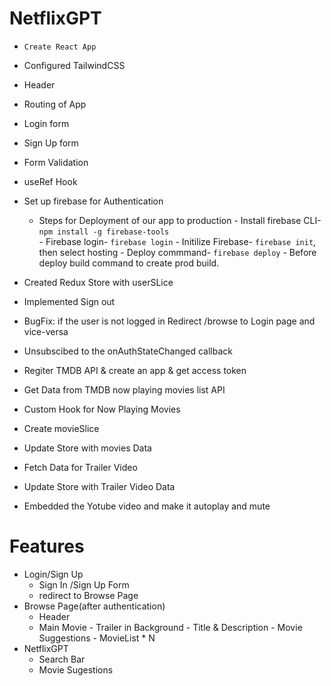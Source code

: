 # NetflixGPT
- `Create React App`
- Configured TailwindCSS
- Header
- Routing of App
- Login form
- Sign Up form 
- Form Validation
- useRef Hook
- Set up firebase for Authentication
     - Steps for Deployment of our app to production
           - Install firebase CLI-  `npm install -g firebase-tools`  
           - Firebase login- `firebase login`
           - Initilize Firebase- `firebase init`, then select hosting
           - Deploy commmand- `firebase deploy`
           - Before deploy build command to create prod build.

- Created Redux Store with userSLice
- Implemented Sign out
- BugFix: if the user is not logged in Redirect  /browse to Login page and vice-versa
- Unsubscibed to the onAuthStateChanged callback
- Regiter TMDB API & create an app & get access token
- Get Data from TMDB now playing movies list API
- Custom Hook for Now Playing Movies
- Create movieSlice
- Update Store with movies Data
- Fetch Data for Trailer Video
- Update Store with Trailer Video Data
- Embedded the Yotube video and make it autoplay and mute

# Features
- Login/Sign Up
     - Sign In /Sign Up Form
     - redirect to Browse Page
- Browse Page(after authentication)
     - Header
     - Main Movie
           - Trailer in Background
           - Title & Description
           - Movie Suggestions
                  - MovieList * N
- NetflixGPT
     - Search Bar
     - Movie Sugestions                    
